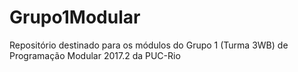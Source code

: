 # Grupo1Modular
Repositório destinado para os módulos do Grupo 1 (Turma 3WB) de Programação Modular 2017.2 da PUC-Rio
